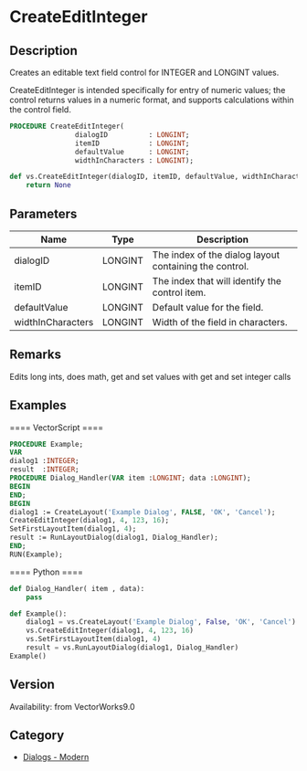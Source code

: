 # CreateEditInteger

## Description
Creates an editable text field control for INTEGER and LONGINT values.

CreateEditInteger is intended specifically for entry of numeric values; the control returns values in a numeric format, and supports calculations within the control field.

```pascal
PROCEDURE CreateEditInteger(
				dialogID          : LONGINT;
				itemID            : LONGINT;
				defaultValue      : LONGINT;
				widthInCharacters : LONGINT);
```

```python
def vs.CreateEditInteger(dialogID, itemID, defaultValue, widthInCharacters):
    return None
```

## Parameters
|Name|Type|Description|
|---|---|---|
|dialogID|LONGINT|The index of the dialog layout containing the control.|
|itemID|LONGINT|The index that will identify the control item.|
|defaultValue|LONGINT|Default value for the field.|
|widthInCharacters|LONGINT|Width of the field in characters.|

## Remarks
Edits long ints, does math,  get and set values with get and set integer calls

## Examples
==== VectorScript ====
```pascal
PROCEDURE Example;
VAR
dialog1 :INTEGER;
result  :INTEGER;
PROCEDURE Dialog_Handler(VAR item :LONGINT; data :LONGINT);
BEGIN
END;
BEGIN
dialog1 := CreateLayout('Example Dialog', FALSE, 'OK', 'Cancel');
CreateEditInteger(dialog1, 4, 123, 16);
SetFirstLayoutItem(dialog1, 4);
result := RunLayoutDialog(dialog1, Dialog_Handler);
END;
RUN(Example);
```
==== Python ====
```python
def Dialog_Handler( item , data):
	pass

def Example():
	dialog1 = vs.CreateLayout('Example Dialog', False, 'OK', 'Cancel')
	vs.CreateEditInteger(dialog1, 4, 123, 16)
	vs.SetFirstLayoutItem(dialog1, 4)
	result = vs.RunLayoutDialog(dialog1, Dialog_Handler)
Example()
```

## Version
Availability: from VectorWorks9.0

## Category
* [Dialogs - Modern](../Categories/Dialogs%20-%20Modern.md)
